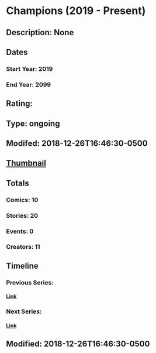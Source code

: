 # Champions (2019 - Present)
## Description: None
## Dates
### Start Year: 2019
### End Year: 2099
## Rating: 
## Type: ongoing
## Modifed: 2018-12-26T16:46:30-0500
## [Thumbnail](http://i.annihil.us/u/prod/marvel/i/mg/c/70/5c23f6aeaf718.jpg)
## Totals
### Comics: 10
### Stories: 20
### Events: 0
### Creators: 11
## Timeline
### Previous Series: 
#### [Link]()
### Next Series: 
#### [Link]()
## Modified: 2018-12-26T16:46:30-0500